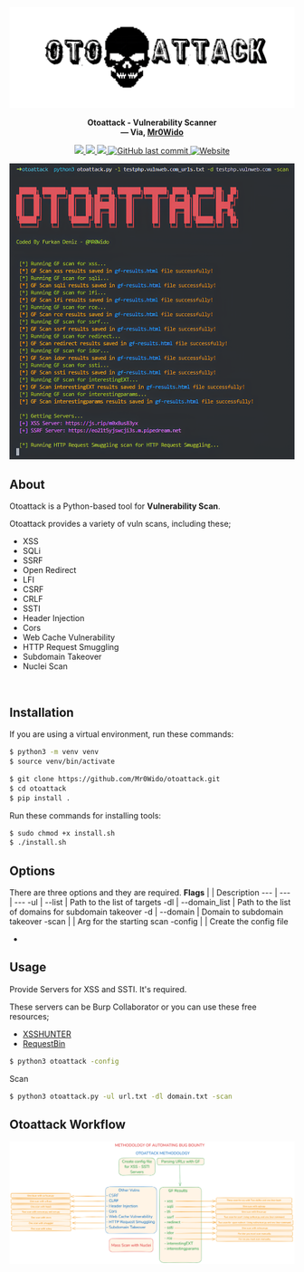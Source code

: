![otoattack](tools/src/img/logo.png)

<p align="center">
  <b>Otoattack - Vulnerability Scanner</b>
  <br>
  <b>
    &mdash; Via, <a href="https://github.com/Mr0Wido">Mr0Wido</a>
  </b>
</p>
<p align="center">
    <a href="https://docs.python.org/3/download.html">
        <img src="https://img.shields.io/badge/Python-3.x-blue.svg">
    </a>
    <a href="https://github.com/Mr0Wido/otoattack/releases">
        <img src="https://img.shields.io/badge/Version-v1.0%20(stable)-blue.svg">
    </a>
    <a href="https://github.com/Mr0Wido/otoattack/">
        <img src="https://img.shields.io/badge/License-MIT-yellow.svg">
    </a>
    <a href="https://github.com/Mr0Wido/otoattack">
        <img alt="GitHub last commit" src="https://img.shields.io/github/last-commit/Mr0wido/otoattack">
    </a>
    <a href="https://mr0wido.github.io"> 
        <img alt="Website" src="https://img.shields.io/website?url=https%3A%2F%2Fmr0wido.github.io">
    </a>
</p>

![example](/tools/src/img/example.png)

## About

Otoattack is a Python-based tool for __Vulnerability Scan__. 

Otoattack provides a variety of vuln scans, including these;

- XSS
- SQLi
- SSRF
- Open Redirect
- LFI
- CSRF
- CRLF
- SSTI
- Header Injection
- Cors
- Web Cache Vulnerability
- HTTP Request Smuggling
- Subdomain Takeover
- Nuclei Scan

<br>

## Installation

If you are using a virtual environment, run these commands:

```bash
$ python3 -m venv venv
$ source venv/bin/activate  
```

```bash
$ git clone https://github.com/Mr0Wido/otoattack.git
$ cd otoattack
$ pip install .
```

Run these commands for installing tools:

```bash
$ sudo chmod +x install.sh
$ ./install.sh
```


## Options
There are three options and they are required.
**Flags** |    | Description
--- | ---  | ---
-ul | --list | Path to the list of targets
-dl | --domain_list | Path to the list of domains for subdomain takeover
-d | --domain | Domain to subdomain takeover
-scan |  | Arg for the starting scan
-config | | Create the config file

-

## Usage
Provide Servers for XSS and SSTI. It's required.

These servers can be Burp Collaborator or you can use these free resources;
- [XSSHUNTER](https://xsshunter.trufflesecurity.com)
- [RequestBin](https://pipedream.com)

```bash
$ python3 otoattack -config
```

Scan

```bash
$ python3 otoattack.py -ul url.txt -dl domain.txt -scan
```





## Otoattack Workflow
![Otoattack_workflow](tools/src/img/otoattack.png)
